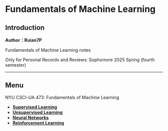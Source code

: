 # Fundamentals of Machine Learning    

## Introduction

**Author：Ruian7P**

Fundamentals of Machine Learning notes

Only for Personal Records and Reviews: Sophomore 2025 Spring (fourth semester)

----

## Menu

NYU CSCI-UA 473: Fundamentals of Machine Learning
- [**Supervised Learning**](./notes/Supervised_Learning.md)
- [**Unsupervised Learning**](./notes/Unsupervised_Learning.md)
- [**Neural Networks**](./notes/Neural_Networks.md)
- [**Reinforcement Learning**](./notes/Reinforce_Learning.md)
